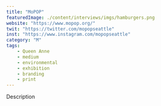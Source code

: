 ```yaml
---
title: "MoPOP"
featuredImage: ./content/interviews/imgs/hamburgers.png
website: "https://www.mopop.org/"
twit: "https://twitter.com/mopopseattle"
inst: "https://www.instagram.com/mopopseattle"
category: "M"
tags:
    - Queen Anne
    - medium
    - environmental
    - exhibition
    - branding
    - print
---
```


Description
